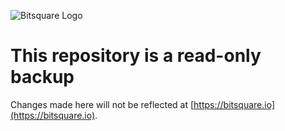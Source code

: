 ![Bitsquare Logo](http://bitsquare.io/oldsite/images/logo_240.png)


# This repository is a read-only backup

Changes made here will not be reflected at [https://bitsquare.io](https://bitsquare.io).
